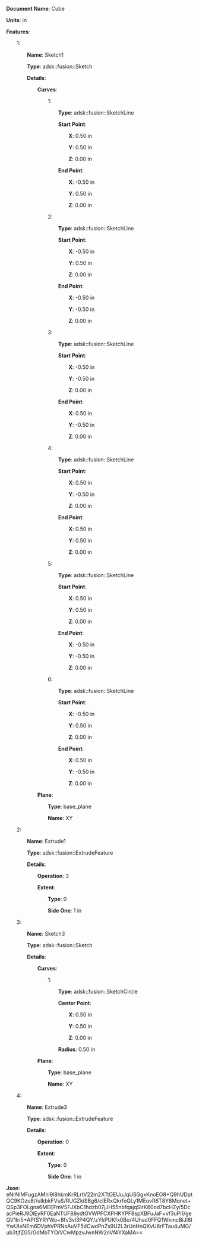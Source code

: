 **Document Name**: Cube

**Units**: in

**Features**:

&emsp;&emsp;1:

&emsp;&emsp;&emsp;&emsp;**Name**: Sketch1

&emsp;&emsp;&emsp;&emsp;**Type**: adsk::fusion::Sketch

&emsp;&emsp;&emsp;&emsp;**Details**:

&emsp;&emsp;&emsp;&emsp;&emsp;&emsp;**Curves**:

&emsp;&emsp;&emsp;&emsp;&emsp;&emsp;&emsp;&emsp;1:

&emsp;&emsp;&emsp;&emsp;&emsp;&emsp;&emsp;&emsp;&emsp;&emsp;**Type**: adsk::fusion::SketchLine

&emsp;&emsp;&emsp;&emsp;&emsp;&emsp;&emsp;&emsp;&emsp;&emsp;**Start Point**:

&emsp;&emsp;&emsp;&emsp;&emsp;&emsp;&emsp;&emsp;&emsp;&emsp;&emsp;&emsp;**X**: 0.50 in

&emsp;&emsp;&emsp;&emsp;&emsp;&emsp;&emsp;&emsp;&emsp;&emsp;&emsp;&emsp;**Y**: 0.50 in

&emsp;&emsp;&emsp;&emsp;&emsp;&emsp;&emsp;&emsp;&emsp;&emsp;&emsp;&emsp;**Z**: 0.00 in



&emsp;&emsp;&emsp;&emsp;&emsp;&emsp;&emsp;&emsp;&emsp;&emsp;**End Point**:

&emsp;&emsp;&emsp;&emsp;&emsp;&emsp;&emsp;&emsp;&emsp;&emsp;&emsp;&emsp;**X**: -0.50 in

&emsp;&emsp;&emsp;&emsp;&emsp;&emsp;&emsp;&emsp;&emsp;&emsp;&emsp;&emsp;**Y**: 0.50 in

&emsp;&emsp;&emsp;&emsp;&emsp;&emsp;&emsp;&emsp;&emsp;&emsp;&emsp;&emsp;**Z**: 0.00 in





&emsp;&emsp;&emsp;&emsp;&emsp;&emsp;&emsp;&emsp;2:

&emsp;&emsp;&emsp;&emsp;&emsp;&emsp;&emsp;&emsp;&emsp;&emsp;**Type**: adsk::fusion::SketchLine

&emsp;&emsp;&emsp;&emsp;&emsp;&emsp;&emsp;&emsp;&emsp;&emsp;**Start Point**:

&emsp;&emsp;&emsp;&emsp;&emsp;&emsp;&emsp;&emsp;&emsp;&emsp;&emsp;&emsp;**X**: -0.50 in

&emsp;&emsp;&emsp;&emsp;&emsp;&emsp;&emsp;&emsp;&emsp;&emsp;&emsp;&emsp;**Y**: 0.50 in

&emsp;&emsp;&emsp;&emsp;&emsp;&emsp;&emsp;&emsp;&emsp;&emsp;&emsp;&emsp;**Z**: 0.00 in



&emsp;&emsp;&emsp;&emsp;&emsp;&emsp;&emsp;&emsp;&emsp;&emsp;**End Point**:

&emsp;&emsp;&emsp;&emsp;&emsp;&emsp;&emsp;&emsp;&emsp;&emsp;&emsp;&emsp;**X**: -0.50 in

&emsp;&emsp;&emsp;&emsp;&emsp;&emsp;&emsp;&emsp;&emsp;&emsp;&emsp;&emsp;**Y**: -0.50 in

&emsp;&emsp;&emsp;&emsp;&emsp;&emsp;&emsp;&emsp;&emsp;&emsp;&emsp;&emsp;**Z**: 0.00 in





&emsp;&emsp;&emsp;&emsp;&emsp;&emsp;&emsp;&emsp;3:

&emsp;&emsp;&emsp;&emsp;&emsp;&emsp;&emsp;&emsp;&emsp;&emsp;**Type**: adsk::fusion::SketchLine

&emsp;&emsp;&emsp;&emsp;&emsp;&emsp;&emsp;&emsp;&emsp;&emsp;**Start Point**:

&emsp;&emsp;&emsp;&emsp;&emsp;&emsp;&emsp;&emsp;&emsp;&emsp;&emsp;&emsp;**X**: -0.50 in

&emsp;&emsp;&emsp;&emsp;&emsp;&emsp;&emsp;&emsp;&emsp;&emsp;&emsp;&emsp;**Y**: -0.50 in

&emsp;&emsp;&emsp;&emsp;&emsp;&emsp;&emsp;&emsp;&emsp;&emsp;&emsp;&emsp;**Z**: 0.00 in



&emsp;&emsp;&emsp;&emsp;&emsp;&emsp;&emsp;&emsp;&emsp;&emsp;**End Point**:

&emsp;&emsp;&emsp;&emsp;&emsp;&emsp;&emsp;&emsp;&emsp;&emsp;&emsp;&emsp;**X**: 0.50 in

&emsp;&emsp;&emsp;&emsp;&emsp;&emsp;&emsp;&emsp;&emsp;&emsp;&emsp;&emsp;**Y**: -0.50 in

&emsp;&emsp;&emsp;&emsp;&emsp;&emsp;&emsp;&emsp;&emsp;&emsp;&emsp;&emsp;**Z**: 0.00 in





&emsp;&emsp;&emsp;&emsp;&emsp;&emsp;&emsp;&emsp;4:

&emsp;&emsp;&emsp;&emsp;&emsp;&emsp;&emsp;&emsp;&emsp;&emsp;**Type**: adsk::fusion::SketchLine

&emsp;&emsp;&emsp;&emsp;&emsp;&emsp;&emsp;&emsp;&emsp;&emsp;**Start Point**:

&emsp;&emsp;&emsp;&emsp;&emsp;&emsp;&emsp;&emsp;&emsp;&emsp;&emsp;&emsp;**X**: 0.50 in

&emsp;&emsp;&emsp;&emsp;&emsp;&emsp;&emsp;&emsp;&emsp;&emsp;&emsp;&emsp;**Y**: -0.50 in

&emsp;&emsp;&emsp;&emsp;&emsp;&emsp;&emsp;&emsp;&emsp;&emsp;&emsp;&emsp;**Z**: 0.00 in



&emsp;&emsp;&emsp;&emsp;&emsp;&emsp;&emsp;&emsp;&emsp;&emsp;**End Point**:

&emsp;&emsp;&emsp;&emsp;&emsp;&emsp;&emsp;&emsp;&emsp;&emsp;&emsp;&emsp;**X**: 0.50 in

&emsp;&emsp;&emsp;&emsp;&emsp;&emsp;&emsp;&emsp;&emsp;&emsp;&emsp;&emsp;**Y**: 0.50 in

&emsp;&emsp;&emsp;&emsp;&emsp;&emsp;&emsp;&emsp;&emsp;&emsp;&emsp;&emsp;**Z**: 0.00 in





&emsp;&emsp;&emsp;&emsp;&emsp;&emsp;&emsp;&emsp;5:

&emsp;&emsp;&emsp;&emsp;&emsp;&emsp;&emsp;&emsp;&emsp;&emsp;**Type**: adsk::fusion::SketchLine

&emsp;&emsp;&emsp;&emsp;&emsp;&emsp;&emsp;&emsp;&emsp;&emsp;**Start Point**:

&emsp;&emsp;&emsp;&emsp;&emsp;&emsp;&emsp;&emsp;&emsp;&emsp;&emsp;&emsp;**X**: 0.50 in

&emsp;&emsp;&emsp;&emsp;&emsp;&emsp;&emsp;&emsp;&emsp;&emsp;&emsp;&emsp;**Y**: 0.50 in

&emsp;&emsp;&emsp;&emsp;&emsp;&emsp;&emsp;&emsp;&emsp;&emsp;&emsp;&emsp;**Z**: 0.00 in



&emsp;&emsp;&emsp;&emsp;&emsp;&emsp;&emsp;&emsp;&emsp;&emsp;**End Point**:

&emsp;&emsp;&emsp;&emsp;&emsp;&emsp;&emsp;&emsp;&emsp;&emsp;&emsp;&emsp;**X**: -0.50 in

&emsp;&emsp;&emsp;&emsp;&emsp;&emsp;&emsp;&emsp;&emsp;&emsp;&emsp;&emsp;**Y**: -0.50 in

&emsp;&emsp;&emsp;&emsp;&emsp;&emsp;&emsp;&emsp;&emsp;&emsp;&emsp;&emsp;**Z**: 0.00 in





&emsp;&emsp;&emsp;&emsp;&emsp;&emsp;&emsp;&emsp;6:

&emsp;&emsp;&emsp;&emsp;&emsp;&emsp;&emsp;&emsp;&emsp;&emsp;**Type**: adsk::fusion::SketchLine

&emsp;&emsp;&emsp;&emsp;&emsp;&emsp;&emsp;&emsp;&emsp;&emsp;**Start Point**:

&emsp;&emsp;&emsp;&emsp;&emsp;&emsp;&emsp;&emsp;&emsp;&emsp;&emsp;&emsp;**X**: -0.50 in

&emsp;&emsp;&emsp;&emsp;&emsp;&emsp;&emsp;&emsp;&emsp;&emsp;&emsp;&emsp;**Y**: 0.50 in

&emsp;&emsp;&emsp;&emsp;&emsp;&emsp;&emsp;&emsp;&emsp;&emsp;&emsp;&emsp;**Z**: 0.00 in



&emsp;&emsp;&emsp;&emsp;&emsp;&emsp;&emsp;&emsp;&emsp;&emsp;**End Point**:

&emsp;&emsp;&emsp;&emsp;&emsp;&emsp;&emsp;&emsp;&emsp;&emsp;&emsp;&emsp;**X**: 0.50 in

&emsp;&emsp;&emsp;&emsp;&emsp;&emsp;&emsp;&emsp;&emsp;&emsp;&emsp;&emsp;**Y**: -0.50 in

&emsp;&emsp;&emsp;&emsp;&emsp;&emsp;&emsp;&emsp;&emsp;&emsp;&emsp;&emsp;**Z**: 0.00 in







&emsp;&emsp;&emsp;&emsp;&emsp;&emsp;**Plane**:

&emsp;&emsp;&emsp;&emsp;&emsp;&emsp;&emsp;&emsp;**Type**: base_plane

&emsp;&emsp;&emsp;&emsp;&emsp;&emsp;&emsp;&emsp;**Name**: XY







&emsp;&emsp;2:

&emsp;&emsp;&emsp;&emsp;**Name**: Extrude1

&emsp;&emsp;&emsp;&emsp;**Type**: adsk::fusion::ExtrudeFeature

&emsp;&emsp;&emsp;&emsp;**Details**:

&emsp;&emsp;&emsp;&emsp;&emsp;&emsp;**Operation**: 3

&emsp;&emsp;&emsp;&emsp;&emsp;&emsp;**Extent**:

&emsp;&emsp;&emsp;&emsp;&emsp;&emsp;&emsp;&emsp;**Type**: 0

&emsp;&emsp;&emsp;&emsp;&emsp;&emsp;&emsp;&emsp;**Side One**: 1 in







&emsp;&emsp;3:

&emsp;&emsp;&emsp;&emsp;**Name**: Sketch3

&emsp;&emsp;&emsp;&emsp;**Type**: adsk::fusion::Sketch

&emsp;&emsp;&emsp;&emsp;**Details**:

&emsp;&emsp;&emsp;&emsp;&emsp;&emsp;**Curves**:

&emsp;&emsp;&emsp;&emsp;&emsp;&emsp;&emsp;&emsp;1:

&emsp;&emsp;&emsp;&emsp;&emsp;&emsp;&emsp;&emsp;&emsp;&emsp;**Type**: adsk::fusion::SketchCircle

&emsp;&emsp;&emsp;&emsp;&emsp;&emsp;&emsp;&emsp;&emsp;&emsp;**Center Point**:

&emsp;&emsp;&emsp;&emsp;&emsp;&emsp;&emsp;&emsp;&emsp;&emsp;&emsp;&emsp;**X**: 0.50 in

&emsp;&emsp;&emsp;&emsp;&emsp;&emsp;&emsp;&emsp;&emsp;&emsp;&emsp;&emsp;**Y**: 0.50 in

&emsp;&emsp;&emsp;&emsp;&emsp;&emsp;&emsp;&emsp;&emsp;&emsp;&emsp;&emsp;**Z**: 0.00 in



&emsp;&emsp;&emsp;&emsp;&emsp;&emsp;&emsp;&emsp;&emsp;&emsp;**Radius**: 0.50 in





&emsp;&emsp;&emsp;&emsp;&emsp;&emsp;**Plane**:

&emsp;&emsp;&emsp;&emsp;&emsp;&emsp;&emsp;&emsp;**Type**: base_plane

&emsp;&emsp;&emsp;&emsp;&emsp;&emsp;&emsp;&emsp;**Name**: XY







&emsp;&emsp;4:

&emsp;&emsp;&emsp;&emsp;**Name**: Extrude3

&emsp;&emsp;&emsp;&emsp;**Type**: adsk::fusion::ExtrudeFeature

&emsp;&emsp;&emsp;&emsp;**Details**:

&emsp;&emsp;&emsp;&emsp;&emsp;&emsp;**Operation**: 0

&emsp;&emsp;&emsp;&emsp;&emsp;&emsp;**Extent**:

&emsp;&emsp;&emsp;&emsp;&emsp;&emsp;&emsp;&emsp;**Type**: 0

&emsp;&emsp;&emsp;&emsp;&emsp;&emsp;&emsp;&emsp;**Side One**: 1 in









**Json**: eNrNlMFugzAMhl9l8hkmKrRLrtV22m2XTtOEUuJqUSGgxKnoEO8+Q9hUDptQC9KOzu8//uIkbkFVuS/RUGZkiSBg6/cIERxQkrfoQLy1MEovR6T8Y8Mqnet+QSp3FOLgna6MEEFmVSFJXbC1hdzb07jJH55nbfqajqSlrK60od7bcHZy/5DcacPieRJ9DlEyRF0EaNTUF88ydtGVWPFCXPHKYPF8spXBFuJaF+vf3uPi1/geQV1Iri5+APfSYRYWo+8fv3vl3P4QY/zYkPUKfx0Bo/4Uhsd0FFQ1WkmcBiJl8IYwUIeNEm6DVphVPRNsAuVF5dCwdPnZs9U2L3rUnHnQXvU8rFTau4uMG/ub3tjfZG5/GdMbTYO/VCwMpzvJwnNW2nVf4YXaMA==

